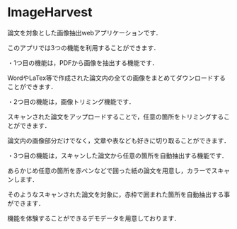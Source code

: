 # ImageHarvest
論文を対象とした画像抽出webアプリケーションです．

このアプリでは3つの機能を利用することができます．


・1つ目の機能は，PDFから画像を抽出する機能です．

  WordやLaTex等で作成された論文内の全ての画像をまとめてダウンロードすることができます．


・2つ目の機能は，画像トリミング機能です．

  スキャンされた論文をアップロードすることで，任意の箇所をトリミングすることができます．
  
  論文内の画像部分だけでなく，文章や表なども好きに切り取ることができます．
  

・3つ目の機能は，スキャンした論文から任意の箇所を自動抽出する機能です．

  あらかじめ任意の箇所を赤ペンなどで囲った紙の論文を用意し，カラーでスキャンします．
  
  そのようなスキャンされた論文を対象に，赤枠で囲まれた箇所を自動抽出する事ができます．


機能を体験することができるデモデータを用意しております．

